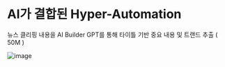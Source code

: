 # AI가 결합된 Hyper-Automation
뉴스 클리핑 내용을  AI Builder GPT를 통해 타이틀 기반 중요 내용 및 트랜드 추출  ( 50M )

![image](https://github.com/user-attachments/assets/098bc21e-af8d-446c-9102-193957aacd7f)

